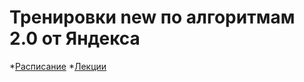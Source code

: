 # Тренировки new по алгоритмам 2.0 от Яндекса

*[Расписание](https://yandex.ru/yaintern/algorithm-training#schedule)
*[Лекции](https://www.youtube.com/playlist?list=PL6Wui14DvQPySdPv5NUqV3i8sDbHkCKC5)

